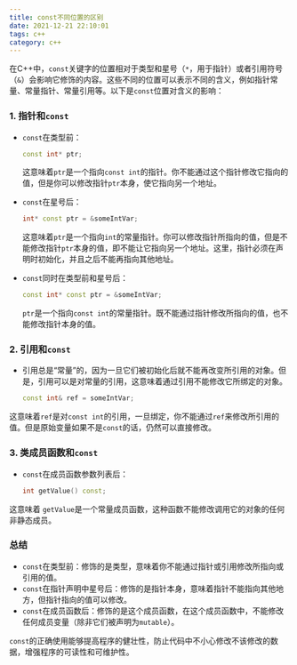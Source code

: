 ```yaml
---
title: const不同位置的区别
date: 2021-12-21 22:10:01
tags: c++
category: c++
---
```


在C++中，`const`关键字的位置相对于类型和星号（`*`，用于指针）或者引用符号（`&`）会影响它修饰的内容。这些不同的位置可以表示不同的含义，例如指针常量、常量指针、常量引用等。以下是`const`位置对含义的影响：

### 1. 指针和`const`

- `const`在类型前：

  ```c++
  const int* ptr;
  ```

  这意味着`ptr`是一个指向`const int`的指针。你不能通过这个指针修改它指向的值，但是你可以修改指针`ptr`本身，使它指向另一个地址。

- `const`在星号后：

  ```c++
  int* const ptr = &someIntVar;
  ```

  这意味着`ptr`是一个指向`int`的常量指针。你可以修改指针所指向的值，但是不能修改指针`ptr`本身的值，即不能让它指向另一个地址。这里，指针必须在声明时初始化，并且之后不能再指向其他地址。

- `const`同时在类型前和星号后：

  ```c++
  const int* const ptr = &someIntVar;
  ```

  `ptr`是一个指向`const int`的常量指针。既不能通过指针修改所指向的值，也不能修改指针本身的值。

<!--more-->

### 2. 引用和`const`

* 引用总是“常量”的，因为一旦它们被初始化后就不能再改变所引用的对象。但是，引用可以是对常量的引用，这意味着通过引用不能修改它所绑定的对象。

	```c++
	const int& ref = someIntVar;
	```

这意味着`ref`是对`const int`的引用，一旦绑定，你不能通过`ref`来修改所引用的值。但是原始变量如果不是`const`的话，仍然可以直接修改。

### 3. 类成员函数和`const`

* `const`在成员函数参数列表后：

	```c++
	int getValue() const;
	```

这意味着 `getValue`是一个常量成员函数，这种函数不能修改调用它的对象的任何非静态成员。

### 总结

- `const`在类型前：修饰的是类型，意味着你不能通过指针或引用修改所指向或引用的值。
- `const`在指针声明中星号后：修饰的是指针本身，意味着指针不能指向其他地方，但指针指向的值可以修改。
- `const`在成员函数后：修饰的是这个成员函数，在这个成员函数中，不能修改任何成员变量（除非它们被声明为`mutable`）。

`const`的正确使用能够提高程序的健壮性，防止代码中不小心修改不该修改的数据，增强程序的可读性和可维护性。

